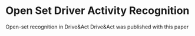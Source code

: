 # Open Set Driver Activity Recognition

Open-set recognition in Drive&Act
Drive&Act was published with this paper

